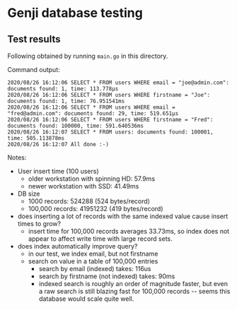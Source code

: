 # Genji database testing

## Test results

Following obtained by running `main.go` in this directory.

Command output:

```
2020/08/26 16:12:06 SELECT * FROM users WHERE email = "joe@admin.com": documents found: 1, time: 113.778µs
2020/08/26 16:12:06 SELECT * FROM users WHERE firstname = "Joe": documents found: 1, time: 76.951541ms
2020/08/26 16:12:06 SELECT * FROM users WHERE email = "fred@admin.com": documents found: 29, time: 519.651µs
2020/08/26 16:12:06 SELECT * FROM users WHERE firstname = "Fred": documents found: 100000, time: 591.640536ms
2020/08/26 16:12:07 SELECT * FROM users: documents found: 100001, time: 505.113878ms
2020/08/26 16:12:07 All done :-)

```

Notes:

- User insert time (100 users)
  - older workstation with spinning HD: 57.9ms
  - newer workstation with SSD: 41.49ms
- DB size
  - 1000 records: 524288 (524 bytes/record)
  - 100,000 records: 41951232 (419 bytes/record)
- does inserting a lot of records with the same indexed value cause insert times
  to grow?
  - insert time for 100,000 records averages 33.73ms, so index does not appear
    to affect write time with large record sets.
- does index automatically improve query?
  - in our test, we index email, but not firstname
  - search on value in a table of 100,000 entries
    - search by email (indexed) takes: 116us
    - search by firstname (not indexed) takes: 90ms
    - indexed search is roughly an order of magnitude faster, but even a raw
      search is still blazing fast for 100,000 records -- seems this database
      would scale quite well.
